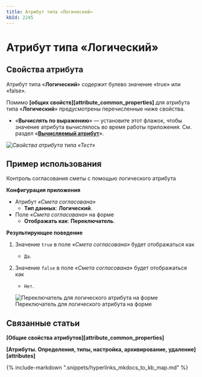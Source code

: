 ```yaml
---
title: Атрибут типа «Логический»
kbId: 2245
---
```


# Атрибут типа «Логический»

## Свойства атрибута

Атрибут типа «**Логический**» содержит булево значение «true» или «false».

Помимо **[общих свойств][attribute_common_properties]** для атрибута типа «**Логический**» предусмотрены перечисленные ниже свойства.

- «**Вычислять по выражению**» — установите этот флажок, чтобы значение атрибута вычислялось во время работы приложения. См. раздел «**[Вычисляемый атрибут](https://kb.comindware.ru/article.php?id=2254)**».

_![Свойства атрибута типа «Тест»](https://kb.comindware.ru/assets/attribute_boolean_properties.png)_

## Пример использования

Контроль согласования сметы с помощью логического атрибута

**Конфигурация приложения**

- Атрибут *«Смета согласована»*
    - **Тип данных**: **Логический**.
- Поле *«Смета согласована»* на форме
    - **Отображать как**: **Переключатель**.

**Результирующее поведение**

1. Значение `true` в поле *«Смета согласована»* будет отображаться как
    - `Да`.
2. Значение `false` в поле *«Смета согласована»* будет отображаться как
    - `Нет`.
    ![Переключатель для логического атрибута на форме](https://kb.comindware.ru/assets/attribute_boolean_example.png)
    Переключатель для логического атрибута на форме

## Связанные статьи

**[Общие свойства атрибутов][attribute_common_properties]**

**[Атрибуты. Определения, типы, настройка, архивирование, удаление][attributes]**



{% include-markdown ".snippets/hyperlinks_mkdocs_to_kb_map.md" %}
